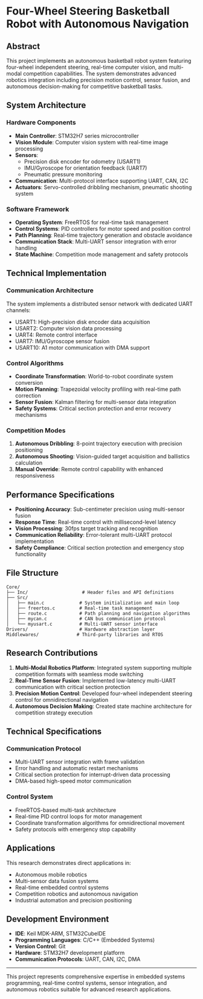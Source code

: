 # Four-Wheel Steering Basketball Robot with Autonomous Navigation

## Abstract

This project implements an autonomous basketball robot system featuring four-wheel independent steering, real-time computer vision, and multi-modal competition capabilities. The system demonstrates advanced robotics integration including precision motion control, sensor fusion, and autonomous decision-making for competitive basketball tasks.

## System Architecture

### Hardware Components
- **Main Controller**: STM32H7 series microcontroller
- **Vision Module**: Computer vision system with real-time image processing
- **Sensors**: 
  - Precision disk encoder for odometry (USART1)
  - IMU/Gyroscope for orientation feedback (UART7)
  - Pneumatic pressure monitoring
- **Communication**: Multi-protocol interface supporting UART, CAN, I2C
- **Actuators**: Servo-controlled dribbling mechanism, pneumatic shooting system

### Software Framework
- **Operating System**: FreeRTOS for real-time task management
- **Control Systems**: PID controllers for motor speed and position control
- **Path Planning**: Real-time trajectory generation and obstacle avoidance
- **Communication Stack**: Multi-UART sensor integration with error handling
- **State Machine**: Competition mode management and safety protocols

## Technical Implementation

### Communication Architecture
The system implements a distributed sensor network with dedicated UART channels:
- USART1: High-precision disk encoder data acquisition
- USART2: Computer vision data processing
- UART4: Remote control interface
- UART7: IMU/Gyroscope sensor fusion
- USART10: A1 motor communication with DMA support

### Control Algorithms
- **Coordinate Transformation**: World-to-robot coordinate system conversion
- **Motion Planning**: Trapezoidal velocity profiling with real-time path correction
- **Sensor Fusion**: Kalman filtering for multi-sensor data integration
- **Safety Systems**: Critical section protection and error recovery mechanisms

### Competition Modes
1. **Autonomous Dribbling**: 8-point trajectory execution with precision positioning
2. **Autonomous Shooting**: Vision-guided target acquisition and ballistics calculation
3. **Manual Override**: Remote control capability with enhanced responsiveness

## Performance Specifications

- **Positioning Accuracy**: Sub-centimeter precision using multi-sensor fusion
- **Response Time**: Real-time control with millisecond-level latency
- **Vision Processing**: 30fps target tracking and recognition
- **Communication Reliability**: Error-tolerant multi-UART protocol implementation
- **Safety Compliance**: Critical section protection and emergency stop functionality

## File Structure

```
Core/
├── Inc/                    # Header files and API definitions
├── Src/
│   ├── main.c             # System initialization and main loop
│   ├── freertos.c         # Real-time task management
│   ├── route.c            # Path planning and navigation algorithms
│   ├── mycan.c            # CAN bus communication protocol
│   └── myusart.c          # Multi-UART sensor interface
Drivers/                   # Hardware abstraction layer
Middlewares/              # Third-party libraries and RTOS
```

## Research Contributions

1. **Multi-Modal Robotics Platform**: Integrated system supporting multiple competition formats with seamless mode switching
2. **Real-Time Sensor Fusion**: Implemented low-latency multi-UART communication with critical section protection
3. **Precision Motion Control**: Developed four-wheel independent steering control for omnidirectional navigation
4. **Autonomous Decision Making**: Created state machine architecture for competition strategy execution

## Technical Specifications

### Communication Protocol
- Multi-UART sensor integration with frame validation
- Error handling and automatic restart mechanisms
- Critical section protection for interrupt-driven data processing
- DMA-based high-speed motor communication

### Control System
- FreeRTOS-based multi-task architecture
- Real-time PID control loops for motor management
- Coordinate transformation algorithms for omnidirectional movement
- Safety protocols with emergency stop capability

## Applications

This research demonstrates direct applications in:
- Autonomous mobile robotics
- Multi-sensor data fusion systems
- Real-time embedded control systems
- Competition robotics and autonomous navigation
- Industrial automation and precision positioning

## Development Environment

- **IDE**: Keil MDK-ARM, STM32CubeIDE
- **Programming Languages**: C/C++ (Embedded Systems)
- **Version Control**: Git
- **Hardware**: STM32H7 development platform
- **Communication Protocols**: UART, CAN, I2C, DMA

---

This project represents comprehensive expertise in embedded systems programming, real-time control systems, sensor integration, and autonomous robotics suitable for advanced research applications.
